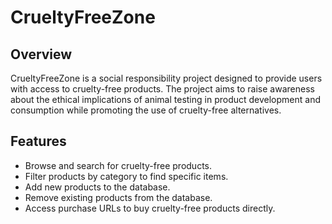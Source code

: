 # CrueltyFreeZone

## Overview

CrueltyFreeZone is a social responsibility project designed to provide users with access to cruelty-free products. The project aims to raise awareness about the ethical implications of animal testing in product development and consumption while promoting the use of cruelty-free alternatives.

## Features

- Browse and search for cruelty-free products.
- Filter products by category to find specific items.
- Add new products to the database.
- Remove existing products from the database.
- Access purchase URLs to buy cruelty-free products directly.



